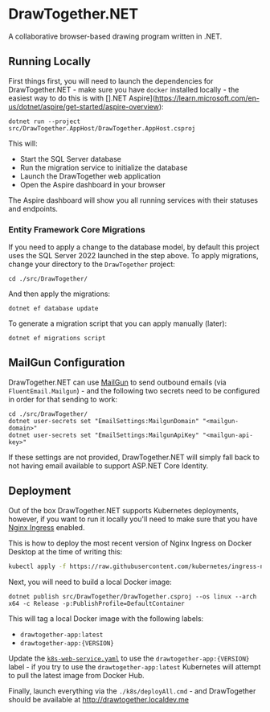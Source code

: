 # DrawTogether.NET

A collaborative browser-based drawing program written in .NET.

## Running Locally

First things first, you will need to launch the dependencies for DrawTogether.NET - make sure you have `docker` installed locally - the easiest way to do this is with [].NET Aspire](https://learn.microsoft.com/en-us/dotnet/aspire/get-started/aspire-overview):

```shell
dotnet run --project src/DrawTogether.AppHost/DrawTogether.AppHost.csproj
```

This will:
- Start the SQL Server database
- Run the migration service to initialize the database
- Launch the DrawTogether web application
- Open the Aspire dashboard in your browser

The Aspire dashboard will show you all running services with their statuses and endpoints.


### Entity Framework Core Migrations

If you need to apply a change to the database model, by default this project uses the SQL Server 2022 launched in the step above. To apply migrations, change your directory to the `DrawTogether` project:

```shell
cd ./src/DrawTogether/
```

And then apply the migrations:

```shell
dotnet ef database update
```

To generate a migration script that you can apply manually (later):

```shell
dotnet ef migrations script
```

## MailGun Configuration

DrawTogether.NET can use [MailGun](https://mailgun.com/) to send outbound emails (via `FluentEmail.Mailgun`) - and the following two secrets need to be configured in order for that sending to work:

```shell
cd ./src/DrawTogether/
dotnet user-secrets set "EmailSettings:MailgunDomain" "<mailgun-domain>"
dotnet user-secrets set "EmailSettings:MailgunApiKey" "<mailgun-api-key>"
```

If these settings are not provided, DrawTogether.NET will simply fall back to not having email available to support ASP.NET Core Identity.

## Deployment

Out of the box DrawTogether.NET supports Kubernetes deployments, however, if you want to run it locally you'll need to make sure that you have [Nginx Ingress](https://kubernetes.github.io/ingress-nginx/deploy/#quick-start) enabled.

This is how to deploy the most recent version of Nginx Ingress on Docker Desktop at the time of writing this:

```bash
kubectl apply -f https://raw.githubusercontent.com/kubernetes/ingress-nginx/controller-v1.10.1/deploy/static/provider/cloud/deploy.yaml
```

Next, you will need to build a local Docker image:

```
dotnet publish src/DrawTogether/DrawTogether.csproj --os linux --arch x64 -c Release -p:PublishProfile=DefaultContainer
```

This will tag a local Docker image with the following labels:

* `drawtogether-app:latest`
* `drawtogether-app:{VERSION}`

Update the [`k8s-web-service.yaml`](k8s/services/k8s-web-service.yaml) to use the `drawtogether-app:{VERSION}` label - if you try to use the `drawtogether-app:latest` Kubernetes will attempt to pull the latest image from Docker Hub.

Finally, launch everything via the `./k8s/deployAll.cmd` - and DrawTogether should be available at http://drawtogether.localdev.me
